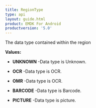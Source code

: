 ```yaml
---
title: RegionType
type: api
layout: guide.html
product: EMDK For Android
productversion: '5.0'
---
```



The data type contained within the region

**Values:**

* **UNKNOWN** -Data type is Unknown.

* **OCR** -Data type is OCR.

* **OMR** -Data type is OCR.

* **BARCODE** -Data type is Barcode.

* **PICTURE** -Data type is picture.





